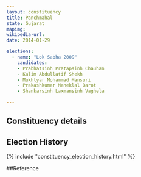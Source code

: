 ```yaml
---
layout: constituency
title: Panchmahal
state: Gujarat
mapimg: 
wikipedia-url: 
date: 2014-01-29

elections: 
  - name: "Lok Sabha 2009"
    candidates: 
    - Prabhatsinh Pratapsinh Chauhan 
    - Kalim Abdullatif Shekh 
    - Mukhtyar Mohammad Mansuri 
    - Prakashkumar Maneklal Barot 
    - Shankarsinh Laxmansinh Vaghela 

---
```

## Constituency details


## Election History
{% include "constituency_election_history.html" %}

##Reference
